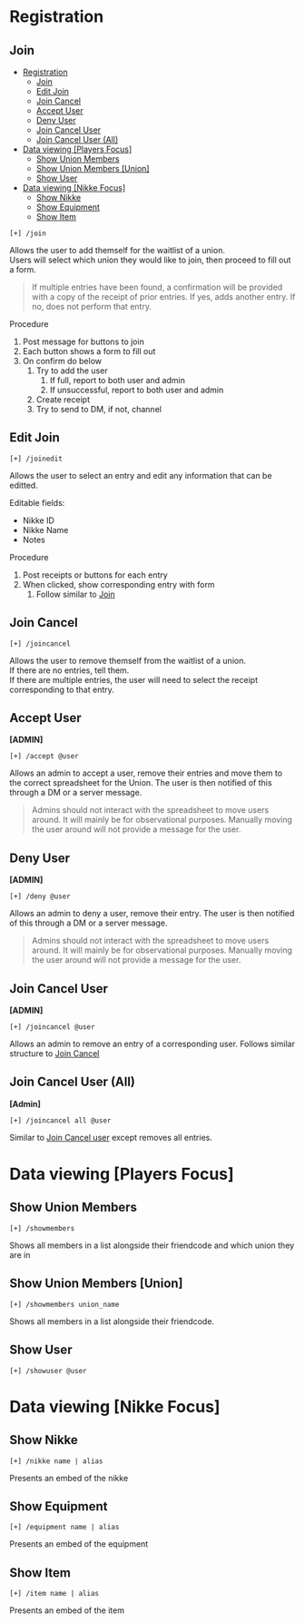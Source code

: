 # Registration
## Join 

- [Registration](#registration)
  - [Join](#join)
  - [Edit Join](#edit-join)
  - [Join Cancel](#join-cancel)
  - [Accept User](#accept-user)
  - [Deny User](#deny-user)
  - [Join Cancel User](#join-cancel-user)
  - [Join Cancel User (All)](#join-cancel-user-all)
- [Data viewing [Players Focus]](#data-viewing-players-focus)
  - [Show Union Members](#show-union-members)
  - [Show Union Members [Union]](#show-union-members-union)
  - [Show User](#show-user)
- [Data viewing [Nikke Focus]](#data-viewing-nikke-focus)
  - [Show Nikke](#show-nikke)
  - [Show Equipment](#show-equipment)
  - [Show Item](#show-item)

```
[+] /join
```

Allows the user to add themself for the waitlist of a union.  
Users will select which union they would like to join, then proceed to fill out a form.  
> If multiple entries have been found, a confirmation will be provided with a copy of the receipt of prior entries. If yes, adds another entry. If no, does not perform that entry.

Procedure
1. Post message for buttons to join
2. Each button shows a form to fill out
3. On confirm do below
   1. Try to add the user
      1. If full, report to both user and admin
      2. If unsuccessful, report to both user and admin
   2. Create receipt
   3. Try to send to DM, if not, channel

## Edit Join
```
[+] /joinedit
```
Allows the user to select an entry and edit any information that can be editted.

Editable fields:
- Nikke ID
- Nikke Name
- Notes

Procedure
1. Post receipts or buttons for each entry
2. When clicked, show corresponding entry with form
   1. Follow similar to [Join](#join)

## Join Cancel
```
[+] /joincancel
```
Allows the user to remove themself from the waitlist of a union.  
If there are no entries, tell them.  
If there are multiple entries, the user will need to select the receipt corresponding to that entry.

## Accept User
**[ADMIN]**  
```
[+] /accept @user
```
Allows an admin to accept a user, remove their entries and move them to the correct spreadsheet for the Union. The user is then notified of this through a DM or a server message.
> Admins should not interact with the spreadsheet to move users around. It will mainly be for observational purposes. Manually moving the user around will not provide a message for the user.

## Deny User
**[ADMIN]**  
```
[+] /deny @user
```
Allows an admin to deny a user, remove their entry. The user is then notified of this through a DM or a server message.
> Admins should not interact with the spreadsheet to move users around. It will mainly be for observational purposes. Manually moving the user around will not provide a message for the user.

## Join Cancel User
**[ADMIN]**  
```
[+] /joincancel @user
```
Allows an admin to remove an entry of a corresponding user. Follows similar structure to [Join Cancel](#join-cancel)

## Join Cancel User (All)
**[Admin]**
```
[+] /joincancel all @user
```
Similar to [Join Cancel user](#join-cancel-user-all) except removes all entries.

# Data viewing [Players Focus]
## Show Union Members
```
[+] /showmembers
```
Shows all members in a list alongside their friendcode and which union they are in

## Show Union Members [Union]
```
[+] /showmembers union_name
```
Shows all members in a list alongside their friendcode.

## Show User
```
[+] /showuser @user
```
# Data viewing [Nikke Focus]
## Show Nikke
```
[+] /nikke name | alias
```
Presents an embed of the nikke

## Show Equipment
```
[+] /equipment name | alias
```
Presents an embed of the equipment

## Show Item
```
[+] /item name | alias
```
Presents an embed of the item
